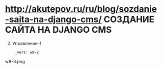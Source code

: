 ﻿http://akutepov.ru/ru/blog/sozdanie-saita-na-django-cms/
СОЗДАНИЕ САЙТА НА DJANGO CMS
======================

2) Управление-1

		_vers: w8-2

w8-3.png
